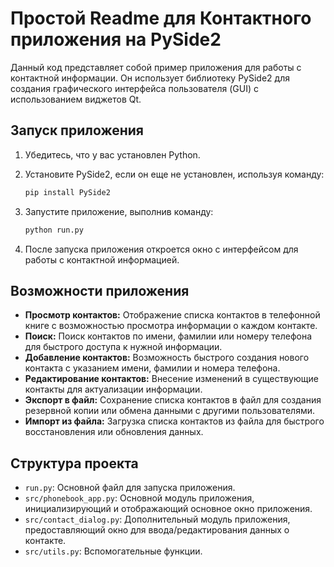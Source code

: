 # Простой Readme для Контактного приложения на PySide2

Данный код представляет собой пример приложения
для работы с контактной информации.
Он использует библиотеку PySide2 для создания графического
интерфейса пользователя (GUI) с использованием виджетов Qt.

## Запуск приложения

1. Убедитесь, что у вас установлен Python.
2. Установите PySide2, если он еще не установлен, используя команду:

    ```bash
    pip install PySide2
    ```

3. Запустите приложение, выполнив команду:

    ```bash
    python run.py
    ```

4. После запуска приложения откроется окно с интерфейсом для работы с контактной информацией.

## Возможности приложения

- **Просмотр контактов:** Отображение списка контактов в телефонной книге с возможностью просмотра информации о каждом
  контакте.
- **Поиск:** Поиск контактов по имени, фамилии или номеру телефона для быстрого доступа к нужной информации.
- **Добавление контактов:** Возможность быстрого создания нового контакта с указанием имени, фамилии и номера телефона.
- **Редактирование контактов:** Внесение изменений в существующие контакты для актуализации информации.
- **Экспорт в файл:** Сохранение списка контактов в файл для создания резервной копии или обмена данными с другими
  пользователями.
- **Импорт из файла:** Загрузка списка контактов из файла для быстрого восстановления или обновления данных.

## Структура проекта

- `run.py`: Основной файл для запуска приложения.
- `src/phonebook_app.py`: Основной модуль приложения, инициализирующий и отображающий основное окно приложения.
- `src/contact_dialog.py`: Дополнительный модуль приложения, предоставляющий окно для ввода/редактирования данных о
  контакте.
- `src/utils.py`: Вспомогательные функции.
